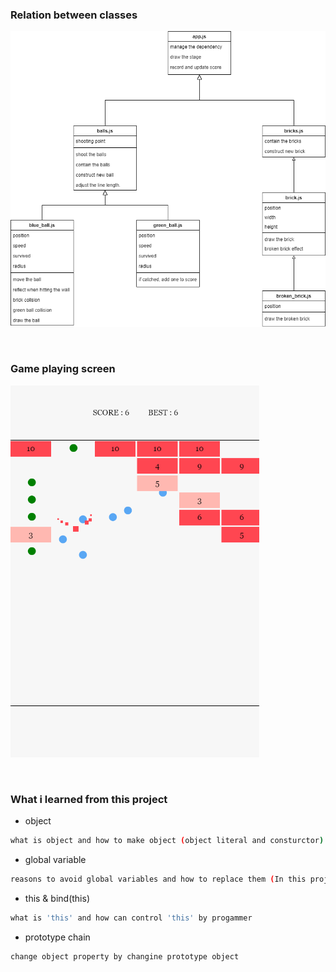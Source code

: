 <h3>Relation between classes</h3>

![image](https://github.com/ji-seung-ryu/swipe-game/blob/main/swipe.drawio.png)

<br>

<h3>Game playing screen</h3>

![image](https://github.com/ji-seung-ryu/swipe-game/blob/main/capture1.png)

<br>

<h3> What i learned from this project</h3>

* object
```sh
what is object and how to make object (object literal and consturctor)
```
* global variable
```sh
reasons to avoid global variables and how to replace them (In this project, i use es6 module)
```
* this & bind(this)
```sh
what is 'this' and how can control 'this' by progammer
```
* prototype chain
```sh
change object property by changine prototype object 
```


